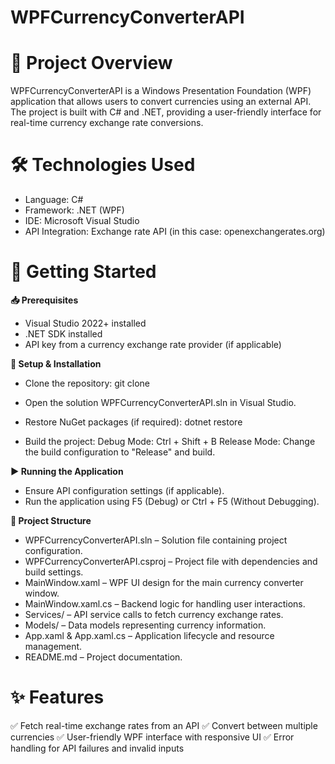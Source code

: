 # WPFCurrencyConverterAPI

# 📌 Project Overview
WPFCurrencyConverterAPI is a Windows Presentation Foundation (WPF) application that allows users to convert currencies using an external API. The project is built with C# and .NET, providing a user-friendly interface for real-time currency exchange rate conversions.

# 🛠 Technologies Used
- Language: C#
- Framework: .NET (WPF)
- IDE: Microsoft Visual Studio
- API Integration: Exchange rate API (in this case: openexchangerates.org)

# 🚀 Getting Started
**📥 Prerequisites**
- Visual Studio 2022+ installed
- .NET SDK installed
- API key from a currency exchange rate provider (if applicable)

**🔧 Setup & Installation**
- Clone the repository:
    git clone <repository-url>

- Open the solution WPFCurrencyConverterAPI.sln in Visual Studio.
- Restore NuGet packages (if required):
    dotnet restore

- Build the project:
    Debug Mode: Ctrl + Shift + B
    Release Mode: Change the build configuration to "Release" and build.

**▶️ Running the Application**
- Ensure API configuration settings (if applicable).
- Run the application using F5 (Debug) or Ctrl + F5 (Without Debugging).

**📂 Project Structure**
- WPFCurrencyConverterAPI.sln – Solution file containing project configuration.
- WPFCurrencyConverterAPI.csproj – Project file with dependencies and build settings.
- MainWindow.xaml – WPF UI design for the main currency converter window.
- MainWindow.xaml.cs – Backend logic for handling user interactions.
- Services/ – API service calls to fetch currency exchange rates.
- Models/ – Data models representing currency information.
- App.xaml & App.xaml.cs – Application lifecycle and resource management.
- README.md – Project documentation.

# ✨ Features
✅ Fetch real-time exchange rates from an API
✅ Convert between multiple currencies
✅ User-friendly WPF interface with responsive UI
✅ Error handling for API failures and invalid inputs
